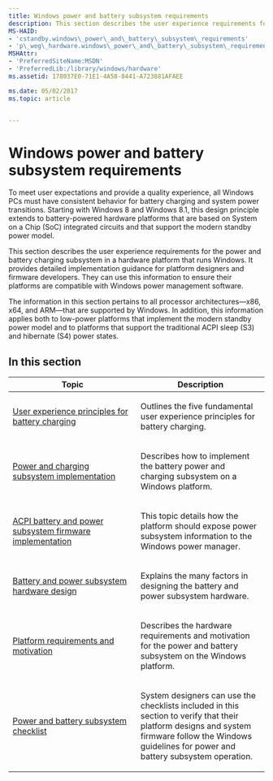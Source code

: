 ```yaml
---
title: Windows power and battery subsystem requirements
description: This section describes the user experience requirements for the power and battery charging subsystem in a hardware platform that runs Windows.
MS-HAID:
- 'cstandby.windows\_power\_and\_battery\_subsystem\_requirements'
- 'p\_weg\_hardware.windows\_power\_and\_battery\_subsystem\_requirements'
MSHAttr:
- 'PreferredSiteName:MSDN'
- 'PreferredLib:/library/windows/hardware'
ms.assetid: 178037E0-71E1-4A58-8441-A723881AFAEE

ms.date: 05/02/2017
ms.topic: article


---
```


# Windows power and battery subsystem requirements


To meet user expectations and provide a quality experience, all Windows PCs must have consistent behavior for battery charging and system power transitions. Starting with Windows 8 and Windows 8.1, this design principle extends to battery-powered hardware platforms that are based on System on a Chip (SoC) integrated circuits and that support the modern standby power model.

This section describes the user experience requirements for the power and battery charging subsystem in a hardware platform that runs Windows. It provides detailed implementation guidance for platform designers and firmware developers. They can use this information to ensure their platforms are compatible with Windows power management software.

The information in this section pertains to all processor architectures—x86, x64, and ARM—that are supported by Windows. In addition, this information applies both to low-power platforms that implement the modern standby power model and to platforms that support the traditional ACPI sleep (S3) and hibernate (S4) power states.

## In this section


<table>
<colgroup>
<col width="50%" />
<col width="50%" />
</colgroup>
<thead>
<tr class="header">
<th>Topic</th>
<th>Description</th>
</tr>
</thead>
<tbody>
<tr class="odd">
<td><p><a href="user-experience-principles-for-battery-charging.md" data-raw-source="[User experience principles for battery charging](user-experience-principles-for-battery-charging.md)">User experience principles for battery charging</a></p></td>
<td><p>Outlines the five fundamental user experience principles for battery charging.</p></td>
</tr>
<tr class="even">
<td><p><a href="power-and-charging-subsystem-implementation.md" data-raw-source="[Power and charging subsystem implementation](power-and-charging-subsystem-implementation.md)">Power and charging subsystem implementation</a></p></td>
<td><p>Describes how to implement the battery power and charging subsystem on a Windows platform.</p></td>
</tr>
<tr class="odd">
<td><p><a href="acpi-battery-and-power-subsystem-firmware-implementation.md" data-raw-source="[ACPI battery and power subsystem firmware implementation](acpi-battery-and-power-subsystem-firmware-implementation.md)">ACPI battery and power subsystem firmware implementation</a></p></td>
<td><p>This topic details how the platform should expose power subsystem information to the Windows power manager.</p></td>
</tr>
<tr class="even">
<td><p><a href="battery-and-power-subsystem-hardware-design.md" data-raw-source="[Battery and power subsystem hardware design](battery-and-power-subsystem-hardware-design.md)">Battery and power subsystem hardware design</a></p></td>
<td><p>Explains the many factors in designing the battery and power subsystem hardware.</p></td>
</tr>
<tr class="odd">
<td><p><a href="platform-requirements-and-motivation.md" data-raw-source="[Platform requirements and motivation](platform-requirements-and-motivation.md)">Platform requirements and motivation</a></p></td>
<td><p>Describes the hardware requirements and motivation for the power and battery subsystem on the Windows platform.</p></td>
</tr>
<tr class="even">
<td><p><a href="power-and-battery-subsystem-checklist.md" data-raw-source="[Power and battery subsystem checklist](power-and-battery-subsystem-checklist.md)">Power and battery subsystem checklist</a></p></td>
<td><p>System designers can use the checklists included in this section to verify that their platform designs and system firmware follow the Windows guidelines for power and battery subsystem operation.</p></td>
</tr>
</tbody>
</table>

 

 

 






